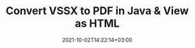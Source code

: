 ---
############################# Static ############################
layout: "autogen"
date: 2021-10-02T14:22:14+03:00
draft: false
path: "total/java/conversion/vssx-to-pdf/"

############################# Head ############################
head_title: "Convert VSSX to PDF in Java - Sample Java Code"
head_description: "Java document conversion library to convert VSSX to PDF and 100+ other file formats in Java & J2SE applications. View the Converted PDF document as HTML viewer."

############################# Header ############################
title: "Convert VSSX to PDF in Java & View as HTML"
description: "Programmatically convert VSSX to PDF in Java & J2SE platforms using flexible document manipulation options to customize the resultant document. Convert the complete document or some specific pages based on page numbers or selective page ranges using Java document conversion library."

############################# SubMenu ############################
submenu:
    enable: false

############################# Content ############################
content:
    enable: true
    block:
    - title_left: "VSSX to PDF Conversion in Java"
      content_left: |
          Perform VSSX to PDF file conversion in three simple steps using Java. View the converted document as HTML without any external software dependency.

          -   Create a new instance of **Converter** class and load the VSSX file
          -   Set **ConvertOptions** for the PDF document type
          -   Call **Convert** method of **Converter** class instance for conversion to PDF
          -   Set options for HTML viewer
          -   Create **Viewer** object to view converted PDF as HTML
          
      title_right: "Convert Remotely Located Documents"
      content_right: |
          You require `GroupDocs.Conversion` & `GroupDocs.Viewer` namespaces to convert between a wide range of popular document types such as PDF, Microsoft Word, Excel, PowerPoint, Project, Outlook, HTML, diagrams and image file formats. Explore other [Java APIs for Office documents](https://products.conholdate.com/total/java/) as offered by Conholdate.Total.
          
          Get the respective assembly files from the [downloads](https://downloads.conholdate.com/total/java) or fetch the whole package from [Maven](https://repository.conholdate.com/webapp/#/artifacts/browse/tree/General/repo) to add 'Conholdate.Total` directly in your workspace.
          
      code: |
          ```cs {linenos=false}
          // Convert VSSX to PDF using GroupDocs.Conversion API
          // Load the source VSSX file to be converted
          Converter converter = new Converter("input.vssx");

          // Get the convert options ready for the target PDF format
          ConvertOptions convertOptions = new FileType().fromExtension("pdf").getConvertOptions();

          // Convert to PDF format
          converter.convert("output.pdf", convertOptions);

          // Create Viewer object to view the converted PDF as HTML
          try (Viewer viewer = new Viewer("output.pdf"))
          {
              // Set options for HTML viewer
              HtmlViewOptions viewOptions = HtmlViewOptions.forEmbeddedResources("output{0}.html");

              // View converted PDF as HTML
              viewer.view(viewOptions);
          }
          ```
    - title_left: "Convert Password Protected VSSX to PDF"
      content_left: |
          Accurately load and convert documents that are protected with a password within your Java based applications. The file format conversion API also supports rendering remote documents from different sources including S3, Blob, FTP, Stream, URL or a local disk.

          -   Create new instance of **Converter** class and pass source document path
          -   Instantiate the proper **ConvertOptions** class e.g. (**PdfConvertOptions**, **WordProcessingConvertOptions**, **SpreadsheetConvertOptions** etc.)
          -   Call **convert** method of **Converter** class instance and pass filename for the converted document
        
      title_right: "Source Document Information Extraction"
      content_right: |
          The documents information extraction feature not only allows getting the basic information about the source document file but it also supports extracting some valuable file-format specific information such as project start and end dates of a Microsoft Project file, any printing restrictions on a PDF document, list of folders enclosed in an Outlook data file etc. 

          Convert popular document file formats on different operating systems such as Windows, Linux or macOS while using development environments such as NetBeans, IntelliJ IDEA and Eclipse.
          
      code: |
          ```cs {linenos=false}
          // Load and convert password protected documents
          WordProcessingLoadOptions loadOptions = new WordProcessingLoadOptions();
          loadOptions.setPassword("12345");

          // Create an instance of Converter class and pass source document path and the load options delegate as a constructor parameters
          Converter converter = new Converter("input.vssx", loadOptions);

          // Instantiate PdfConvertOptions class
          PdfConvertOptions options = new PdfConvertOptions();

          // Call convert method of Converter class instance and pass filename for the converted document and the instance of ConvertOptions from the previous step
          converter.convert("output.pdf, options);
          ```
############################# About Formats ############################
about_formats:
    enable: false
############################# More Formats ############################
more_formats:
    enable: true
    auto: false
    other_out_formats: PDF DOCX DOT DOTX DOTM TXT RTF HTML MHTML XLS XLSX XLSM XLT XLTX XLTM DIF PPT PPTX PPS PPSX POT POTX POTM ODT OTT EMZ WMZ SVGZ TEX DCM WMF BMP PNG GIF JPEG TIFF
############################# Back to top ###############################
back_to_top:
  enable: true
---